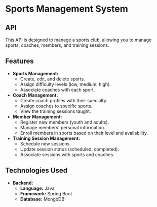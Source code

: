 # Sports Management System

## API

This API is designed to manage a sports club, allowing you to manage sports, coaches, members, and training sessions.

## Features

* **Sports Management:**
  * Create, edit, and delete sports.
  * Assign difficulty levels (low, medium, high).
  * Associate coaches with each sport.
* **Coach Management:**
  * Create coach profiles with their specialty.
  * Assign coaches to specific sports.
  * View the training sessions taught.
* **Member Management:**
  * Register new members (youth and adults).
  * Manage members' personal information.
  * Enroll members in sports based on their level and availability.
* **Training Session Management:**
  * Schedule new sessions.
  * Update session status (scheduled, completed).
  * Associate sessions with sports and coaches.

## Technologies Used

* **Backend:**
  * **Language:** Java
  * **Framework:** Spring Boot
  * **Database:** MongoDB 


